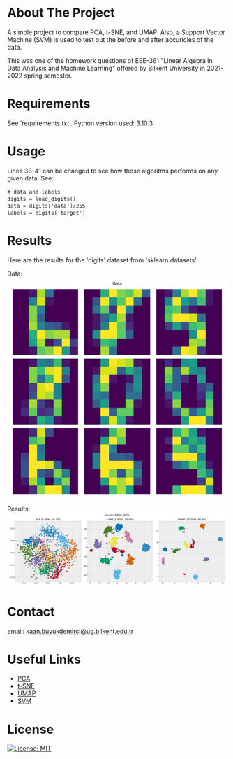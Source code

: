 # About The Project
A simple project to compare PCA, t-SNE, and UMAP. Also, a Support Vector Machine (SVM) is used to test out the before and after accuricies of the data.

This was one of the homework questions of EEE-361 "Linear Algebra in Data Analysis and Machine Learning" offered by Bilkent University in 2021-2022 spring semester.

# Requirements
See 'requirements.txt'. 
Python version used: 3.10.3

# Usage
Lines 38-41 can be changed to see how these algoritms performs on any given data. See:

```{python}
# data and labels
digits = load_digits()
data = digits['data']/255
labels = digits['target']
```

# Results
Here are the results for the 'digits' dataset from 'sklearn.datasets'.

Data:
![Sample Data](data.png)

Results:
![Results](results.png)


# Contact
email: kaan.buyukdemirci@ug.bilkent.edu.tr

# Useful Links
- [PCA](https://scikit-learn.org/stable/modules/generated/sklearn.decomposition.PCA.html)
- [t-SNE](https://scikit-learn.org/stable/modules/generated/sklearn.manifold.TSNE.html)
- [UMAP](https://umap-learn.readthedocs.io/en/latest/basic_usage.html)
- [SVM](https://scikit-learn.org/stable/modules/generated/sklearn.svm.SVC.html)

# License
[![License: MIT](https://img.shields.io/badge/License-MIT-yellow.svg)](https://opensource.org/licenses/MIT)
